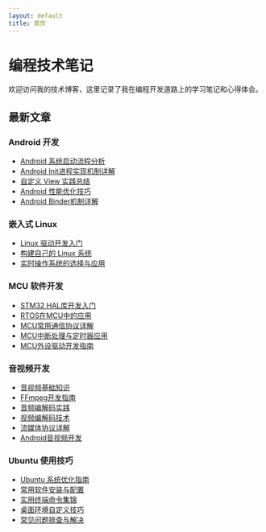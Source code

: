```yaml
---
layout: default
title: 首页
---
```


<div class="category-section">
  <h1>编程技术笔记</h1>
  <p>欢迎访问我的技术博客，这里记录了我在编程开发道路上的学习笔记和心得体会。</p>
</div>

<div class="category-section">
  <h2>最新文章</h2>
  
  <div class="card">
    <h3>Android 开发</h3>
    <ul class="post-list">
      <li><a href="/posts/android/system-boot-process">Android 系统启动流程分析</a></li>
      <li><a href="/posts/android/init-process">Android Init进程实现机制详解</a></li>
      <li><a href="/posts/android/custom-view-practice">自定义 View 实践总结</a></li>
      <li><a href="/posts/android/performance-optimization">Android 性能优化技巧</a></li>
      <li><a href="/posts/android/binder-mechanism">Android Binder机制详解</a></li>
    </ul>
  </div>

  <div class="card">
    <h3>嵌入式 Linux</h3>
    <ul class="post-list">
      <li><a href="/posts/embedded-linux/driver-development-basics">Linux 驱动开发入门</a></li>
      <li><a href="/posts/embedded-linux/build-custom-linux">构建自己的 Linux 系统</a></li>
      <li><a href="/posts/embedded-linux/rtos-selection">实时操作系统的选择与应用</a></li>
    </ul>
  </div>

  <div class="card">
    <h3>MCU 软件开发</h3>
    <ul class="post-list">
      <li><a href="/posts/mcu/stm32-hal-basic">STM32 HAL库开发入门</a></li>
      <li><a href="/posts/mcu/rtos-in-mcu">RTOS在MCU中的应用</a></li>
      <li><a href="/posts/mcu/communication-protocols">MCU常用通信协议详解</a></li>
      <li><a href="/posts/mcu/interrupt-and-timer">MCU中断处理与定时器应用</a></li>
      <li><a href="/posts/mcu/peripheral-programming">MCU外设驱动开发指南</a></li>
    </ul>
  </div>

  <div class="card">
    <h3>音视频开发</h3>
    <ul class="post-list">
      <li><a href="/posts/av/basic-concepts">音视频基础知识</a></li>
      <li><a href="/posts/av/ffmpeg-guide">FFmpeg开发指南</a></li>
      <li><a href="/posts/av/audio-codec">音频编解码实践</a></li>
      <li><a href="/posts/av/video-codec">视频编解码技术</a></li>
      <li><a href="/posts/av/streaming-protocols">流媒体协议详解</a></li>
      <li><a href="/posts/av/android-av-dev">Android音视频开发</a></li>
    </ul>
  </div>

  <div class="card">
    <h3>Ubuntu 使用技巧</h3>
    <ul class="post-list">
      <li><a href="/posts/ubuntu/system-optimization">Ubuntu 系统优化指南</a></li>
      <li><a href="/posts/ubuntu/software-installation">常用软件安装与配置</a></li>
      <li><a href="/posts/ubuntu/terminal-commands">实用终端命令集锦</a></li>
      <li><a href="/posts/ubuntu/desktop-customization">桌面环境自定义技巧</a></li>
      <li><a href="/posts/ubuntu/troubleshooting">常见问题排查与解决</a></li>
    </ul>
  </div>
</div> 